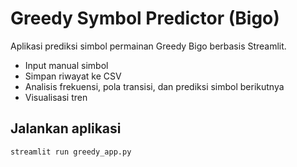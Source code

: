 # Greedy Symbol Predictor (Bigo)

Aplikasi prediksi simbol permainan Greedy Bigo berbasis Streamlit.  
- Input manual simbol
- Simpan riwayat ke CSV
- Analisis frekuensi, pola transisi, dan prediksi simbol berikutnya
- Visualisasi tren

## Jalankan aplikasi
```bash
streamlit run greedy_app.py
```
